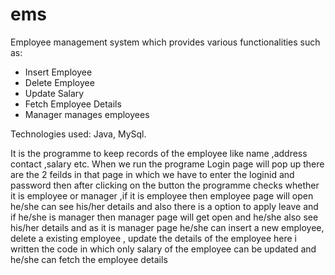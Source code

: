 # ems

Employee management system which provides various functionalities such as:

* Insert Employee
* Delete Employee
* Update Salary
* Fetch Employee Details
* Manager manages employees

Technologies used: Java, MySql.

It is the programme to keep records of the employee like name ,address contact ,salary etc.
When we run the programe Login page will pop up there are the 2 feilds in that page in which we have to enter the loginid and password then after clicking on the button the programme checks whether it is employee or manager ,if it is employee then employee page will open he/she can see his/her details and also there is a option to apply leave and if he/she is manager then manager page will get open and he/she also see his/her  details and as it is manager page he/she can insert a new employee, delete a existing employee , update the details of the employee here i written the code in which only salary of the employee can be updated and he/she can fetch the employee details
